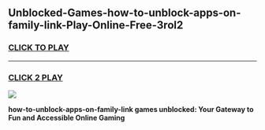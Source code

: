 
## Unblocked-Games-how-to-unblock-apps-on-family-link-Play-Online-Free-3rol2
<h3>
<a href="https://premium76.site?title=how-to-unblock-apps-on-family-link&ref=26A">CLICK TO PLAY</a></h3>
<hr>

<h3>
<a href="https://premium76.site?title=how-to-unblock-apps-on-family-link&ref=26A">CLICK 2 PLAY</a>
  
</h3>

<a href="https://premium76.site?title=how-to-unblock-apps-on-family-link&ref=26A"><img src="https://clearcache.store/games.png"></a>


**how-to-unblock-apps-on-family-link games unblocked: Your Gateway to Fun and Accessible Online Gaming**
